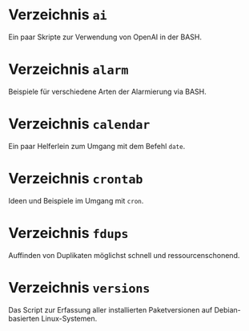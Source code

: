 # Verzeichnis `ai`

Ein paar Skripte zur Verwendung von OpenAI in der BASH.

# Verzeichnis `alarm`

Beispiele für verschiedene Arten der Alarmierung via BASH.

# Verzeichnis `calendar`

Ein paar Helferlein zum Umgang mit dem Befehl `date`.

# Verzeichnis `crontab`

Ideen und Beispiele im Umgang mit `cron`.

# Verzeichnis `fdups`

Auffinden von Duplikaten möglichst schnell und ressourcenschonend.

# Verzeichnis `versions`

Das Script zur Erfassung aller installierten Paketversionen auf Debian-basierten Linux-Systemen.
